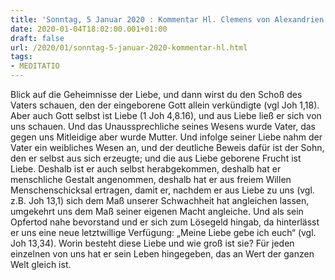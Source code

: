 ```yaml
---
title: 'Sonntag, 5 Januar 2020 : Kommentar Hl. Clemens von Alexandrien'
date: 2020-01-04T18:02:00.001+01:00
draft: false
url: /2020/01/sonntag-5-januar-2020-kommentar-hl.html
tags: 
- MEDITATIO
---
```


Blick auf die Geheimnisse der Liebe, und dann wirst du den Schoß des Vaters schauen, den der eingeborene Gott allein verkündigte (vgl Joh 1,18). Aber auch Gott selbst ist Liebe (1 Joh 4,8.16), und aus Liebe ließ er sich von uns schauen. Und das Unaussprechliche seines Wesens wurde Vater, das gegen uns Mitleidige aber wurde Mutter. Und infolge seiner Liebe nahm der Vater ein weibliches Wesen an, und der deutliche Beweis dafür ist der Sohn, den er selbst aus sich erzeugte; und die aus Liebe geborene Frucht ist Liebe. Deshalb ist er auch selbst herabgekommen, deshalb hat er menschliche Gestalt angenommen, deshalb hat er aus freiem Willen Menschenschicksal ertragen, damit er, nachdem er aus Liebe zu uns (vgl. z.B. Joh 13,1) sich dem Maß unserer Schwachheit hat angleichen lassen, umgekehrt uns dem Maß seiner eigenen Macht angleiche. Und als sein Opfertod nahe bevorstand und er sich zum Lösegeld hingab, da hinterlässt er uns eine neue letztwillige Verfügung: „Meine Liebe gebe ich euch“ (vgl. Joh 13,34). Worin besteht diese Liebe und wie groß ist sie? Für jeden einzelnen von uns hat er sein Leben hingegeben, das an Wert der ganzen Welt gleich ist.
